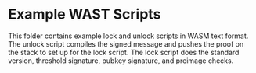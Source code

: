 # Example WAST Scripts

This folder contains example lock and unlock scripts in WASM text format. The
unlock script compiles the signed message and pushes the proof on the stack to
set up for the lock script. The lock script does the standard version, 
threshold signature, pubkey signature, and preimage checks.

